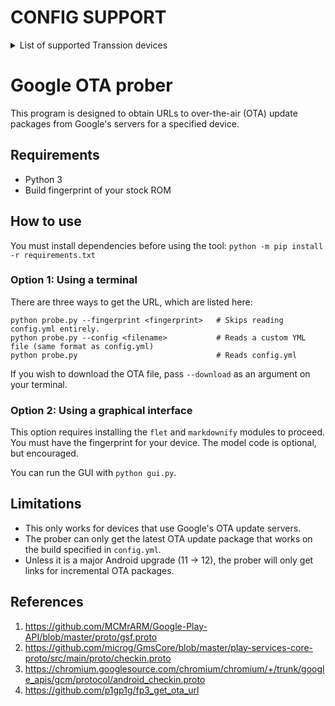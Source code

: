# CONFIG SUPPORT
<details>
  <summary>List of supported Transsion devices</summary>

## PHANTOM SERIES
* TECNO PHANTOM X2 (AD8)
* TECNO PHANTOM X2 Pro (AD9)
* TECNO PHANTOM V Fold 5G (AD10)
* TECNO PHANTOM V Flip 5G (AD11)
* TECNO PHANTOM V Fold2 5G (AE10)
* TECNO PHANTOM V Flip2 5G (AE11)

## CAMON SERIES
* TECNO CAMON 20 (CK6)
* TECNO CAMON 20 Pro (CK7n)
* TECNO CAMON 20 Pro 5G (CK8n)
* TECNO CAMON 20s Pro 5G (CK8nB)
* TECNO CAMON 30 4G (CL6)
* TECNO CAMON 30 5G (CL7)
* TECNO CAMON 30 Pro 5G (CL8)
* TECNO CAMON 30 Premier 5G (CL9)
* TECNO CAMON 30S (CLA5)
* TECNO CAMON 30S Pro (CLA6)
* TECNO CAMON 40 4G (CM5)
* TECNO CAMON 40 Pro 4G (CM6)
* TECNO CAMON 40 Pro 5G (CM7)
* TECNO CAMON 40 Premier 5G (CM8)

## SPARK SERIES
* TECNO SPARK Go 1 (KL4)
* TECNO SPARK 20 (KJ5)
* TECNO SPARK 20 Pro (KJ6)
* TECNO SPARK 20 Pro+ (KJ7)
* TECNO SPARK 20 Pro 5G (KJ8)
* TECNO SPARK 30C (KL5)
* TECNO SPARK 30 4G (KL6)
* TECNO SPARK 30 Pro (KL7)
* TECNO SPARK 30 5G (KL8)
* TECNO SPARK 30C 5G (KL8H)
* TECNO SPARK Go 2 (KM4)
* TECNO SPARK 40 / 40S (KM5)
* TECNO SPARK 40 Pro+ (KM7)

## POVA SERIES
* TECNO POVA Neo 3 (LH6n)
* TECNO POVA 5 (LH7n)
* TECNO POVA 5 Pro (LH8n)
* TECNO POVA 6 Neo (LI6)
* TECNO POVA 6 (LI7)
* TECNO POVA 6 Pro (LI9)
* TECNO POVA 7 (LJ6)
* TECNO POVA 7 5G (LJ7)
* TECNO POVA 7 Pro 5G (LJ8)

## MEGAPAD
* TECNO MEGAPAD 11 (T1101)

## ITEL
* itel A80 (A671LC)
* itel A95 5G / itel ZENO 5G+ (A671N)
* itel P55 5G (P661N)
* itel P65 (P671L)
* itel P70 (P673L)
* itel RS4 (S666LN)
* itel S25 (S685LN)
* itel S25 Ultra (S686LN)
* itel VistaTab 30 Pro (P13001L)

## XPAD
* Infinix XPAD (X1101)
* Infinix XPAD GT SD888 (X1301)

## HOT SERIES
* Infinix HOT 40i (X6528) (X6528B)
* Infinix HOT 40 (X6836)
* Infinix HOT 40 Pro (X6837)
* Infinix HOT 50i (X6531) (X6531B)
* Infinix HOT 50 5G (X6720B)
* Infinix HOT 50 Pro+ (X6880)
* Infinix HOT 50 Pro (X6881)
* Infinix HOT 50 (X6882)
* Infinix HOT 60i (X6728)
* Infinix HOT 60 5G (X6726B)
* Infinix HOT 60 Pro+ (X6886)

## ZERO SERIES
* Infinix ZERO 30 5G (X6731)
* Infinix ZERO 30 4G (X6731B)
* Infinix ZERO 40 4G (X6860)
* Infinix ZERO 40 5G (X6861)
* Infinix ZERO Flip (X6962)

## GT SERIES
* Infinix GT 10 Pro (X6739)
* Infinix GT 20 Pro (X6871)
* Infinix GT 30 Pro (X6873)

## NOTE SERIES
* Infinix NOTE 30 VIP (X6710)
* Infinix NOTE 30 5G (X6711)
* Infinix NOTE 30 (Helio G85) (X6716B)
* Infinix NOTE 30 Pro (X678B)
* Infinix NOTE 30 (X6833B)
* Infinix NOTE 40X 5G (X6838)
* Infinix NOTE 40 Pro (X6850)
* Infinix NOTE 40S (X6850B)
* Infinix NOTE 40 Pro 5G (X6851)
* Infinix NOTE 40 Pro+ 5G (X6851B)
* Infinix NOTE 40 5G (X6852)
* Infinix NOTE 40 (X6853)
* Infinix NOTE 50 Pro 4G (X6855)
* Infinix NOTE 50 Pro+ 5G (X6856)
* Infinix NOTE 50X 5G (X6857)
* Infinix NOTE 50X 5G (India) (X6857B)
* Infinix NOTE 50 4G (X6858)
* Infinix NOTE 50s 5G (X6870)
</details>

# Google OTA prober

This program is designed to obtain URLs to over-the-air (OTA) update packages from Google's servers for a specified device.

## Requirements
* Python 3
* Build fingerprint of your stock ROM

## How to use

You must install dependencies before using the tool: `python -m pip install -r requirements.txt`

### Option 1: Using a terminal
There are three ways to get the URL, which are listed here:
```
python probe.py --fingerprint <fingerprint>   # Skips reading config.yml entirely.
python probe.py --config <filename>           # Reads a custom YML file (same format as config.yml)
python probe.py                               # Reads config.yml
```

If you wish to download the OTA file, pass `--download` as an argument on your terminal.

### Option 2: Using a graphical interface
This option requires installing the `flet` and `markdownify` modules to proceed. You must have the fingerprint for your device. The model code is optional, but encouraged.

You can run the GUI with `python gui.py`.

## Limitations
* This only works for devices that use Google's OTA update servers.
* The prober can only get the latest OTA update package that works on the build specified in `config.yml`.
* Unless it is a major Android upgrade (11 -> 12), the prober will only get links for incremental OTA packages.

## References
1. https://github.com/MCMrARM/Google-Play-API/blob/master/proto/gsf.proto
2. https://github.com/microg/GmsCore/blob/master/play-services-core-proto/src/main/proto/checkin.proto
3. https://chromium.googlesource.com/chromium/chromium/+/trunk/google_apis/gcm/protocol/android_checkin.proto
4. https://github.com/p1gp1g/fp3_get_ota_url
